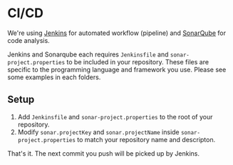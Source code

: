 # CI/CD

We're using [Jenkins](https://jenkins.akarinti.tech/) for automated workflow (pipeline) and [SonarQube](https://sonar.akarinti.tech/) for code analysis.

Jenkins and Sonarqube each requires `Jenkinsfile` and `sonar-project.properties` to be included in your repository. These files are specific to the programming language and framework you use. Please see some examples in each folders.

## Setup

1. Add `Jenkinsfile` and `sonar-project.properties` to the root of your repository.
2. Modify `sonar.projectKey` and `sonar.projectName` inside `sonar-project.properties` to match your repository name and descripton.

That's it. The next commit you push will be picked up by Jenkins.
